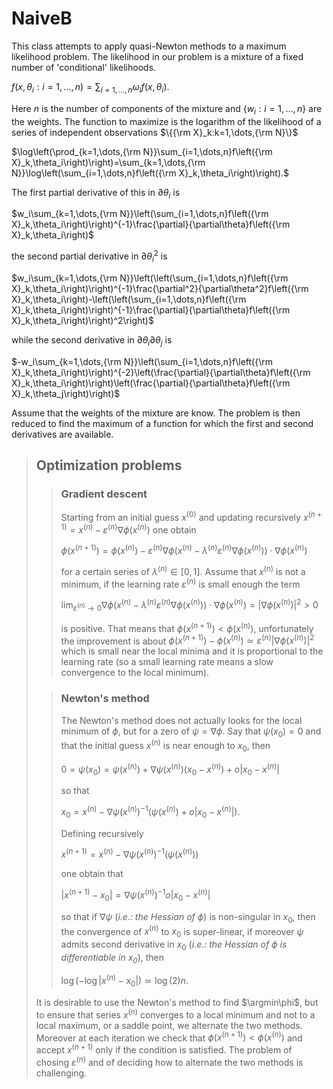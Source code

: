 # NaiveB
This class attempts to apply quasi-Newton methods to a maximum likelihood problem. The likelihood in our problem is a mixture of a fixed number of 'conditional' likelihoods.

$f\left(x,\theta_i:i=1,\dots,n\right)=\sum_{i=1,\dots,n}\omega_if\left(x,\theta_i\right).$

Here $n$ is the number of components of the mixture and $\{w_i: i = 1, \dots, n\}$ are the weights. The function to maximize is the logarithm of the likelihood of a series of independent observations $\{{\rm X}_k:k=1,\dots,{\rm N}\}$

$\log\left(\prod_{k=1,\dots,{\rm N}}\sum_{i=1,\dots,n}f\left({\rm X}_k,\theta_i\right)\right)=\sum_{k=1,\dots,{\rm N}}\log\left(\sum_{i=1,\dots,n}f\left({\rm X}_k,\theta_i\right)\right).$

The first partial derivative of this in $\partial\theta_i$ is

$w_i\sum_{k=1,\dots,{\rm N}}\left(\sum_{i=1,\dots,n}f\left({\rm X}_k,\theta_i\right)\right)^{-1}\frac{\partial}{\partial\theta}f\left({\rm X}_k,\theta_i\right)$

the second partial derivative in $\partial\theta_i^2$ is

$w_i\sum_{k=1,\dots,{\rm N}}\left(\left(\sum_{i=1,\dots,n}f\left({\rm X}_k,\theta_i\right)\right)^{-1}\frac{\partial^2}{\partial\theta^2}f\left({\rm X}_k,\theta_i\right)-\left(\left(\sum_{i=1,\dots,n}f\left({\rm X}_k,\theta_i\right)\right)^{-1}\frac{\partial}{\partial\theta}f\left({\rm X}_k,\theta_i\right)\right)^2\right)$

while the second derivative in $\partial\theta_i\partial\theta_j$ is

$-w_i\sum_{k=1,\dots,{\rm N}}\left(\sum_{i=1,\dots,n}f\left({\rm X}_k,\theta_i\right)\right)^{-2}\left(\frac{\partial}{\partial\theta}f\left({\rm X}_k,\theta_i\right)\right)\left(\frac{\partial}{\partial\theta}f\left({\rm X}_k,\theta_j\right)\right)$

Assume that the weights of the mixture are know. The problem is then reduced to find the maximum of a function for which the first and second derivatives are available.

>## Optimization problems
>
>>### Gradient descent
>>
>>Starting from an initial guess $x^{\left(0\right)}$ and updating recursively $x^{\left(n+1\right)}=x^{\left(n\right)}-\varepsilon^{\left(n\right)}\nabla\phi\left(x^{\left(n\right)}\right)$ one obtain
>>
>>$\phi\left(x^{\left(n+1\right)}\right) = \phi\left(x^{\left(n\right)}\right)-\varepsilon^{\left(n\right)}\nabla\phi\left(x^{\left(n\right)}-\lambda^{\left(n\right)}\varepsilon^{\left(n\right)}\nabla\phi\left(x^{\left(n\right)}\right)\right)\cdot\nabla\phi\left(x^{\left(n\right)}\right)$
>>
>>for a certain series of $\lambda^{\left(n\right)}\in\left[0,1\right]$. Assume that $x^{\left(n\right)}$ is not a minimum, if the learning rate $\varepsilon^{\left(n\right)}$ is small enough the term
>>
>>$\lim_{\varepsilon^{\left(n\right)}\rightarrow0}\nabla\phi\left(x^{\left(n\right)}-\lambda^{\left(n\right)}\varepsilon^{\left(n\right)}\nabla\phi\left(x^{\left(n\right)}\right)\right)\cdot\nabla\phi\left(x^{\left(n\right)}\right)=\left|\nabla\phi\left(x^{\left(n\right)}\right)\right|^2>0$
>>
>>is positive. That means that $\phi\left(x^{\left(n+1\right)}\right)<\phi\left(x^{\left(n\right)}\right)$, unfortunately the improvement is about $\phi\left(x^{\left(n+1\right)}\right)-\phi\left(x^{\left(n\right)}\right)\simeq\varepsilon^{\left(n\right)}\left|\nabla\phi\left(x^{\left(n\right)}\right)\right|^2$ which is small near the local minima and it is proportional to the learning rate (so a small learning rate means a slow convergence to the local minimum).
>
>>### Newton's method
>>
>>The Newton's method does not actually looks for the local minimum of $\phi$, but for a zero of $\psi=\nabla\phi$. Say that $\psi\left(x_0\right)=0$ and that the initial guess $x^{\left(n\right)}$ is near enough to $x_0$, then
>>
>>$0=\psi\left(x_0\right)=\psi\left(x^{\left(n\right)}\right)+\nabla\psi\left(x^{\left(n\right)}\right)\left(x_0 - x^{\left(n\right)}\right)+o\left|x_0-x^{\left(n\right)}\right|$
>>
>>so that
>>
>>$x_0=x^{\left(n\right)}-\nabla\psi\left(x^{\left(n\right)}\right)^{-1}\left(\psi\left(x^{\left(n\right)}\right)+o\left|x_0-x^{\left(n\right)}\right|\right).$
>>
>>Defining recursively
>>
>>$x^{\left(n+1\right)}=x^{\left(n\right)}-\nabla\psi\left(x^{\left(n\right)}\right)^{-1}\left(\psi\left(x^{\left(n\right)}\right)\right)$
>>
>>one obtain that
>>
>>$\left|x^{\left(n+1\right)}-x_0\right|=\nabla\psi\left(x^{\left(n\right)}\right)^{-1}o\left|x_0-x^{\left(n\right)}\right|$
>>
>>so that if $\nabla\psi$ (*i.e.: the Hessian of $\phi$*) is non-singular in $x_0$, then the convergence of $x^{\left(n\right)}$ to $x_0$ is super-linear, if moreover $\psi$ admits second derivative in $x_0$ (_i.e.: the Hessian of $\phi$ is differentiable in $x_0$_), then
>>
>>$\log\left(-\log\left|x^{\left(n\right)}-x_0\right|\right)\simeq\log\left(2\right)n.$
>
>It is desirable to use the Newton's method to find $\argmin\phi$, but to ensure that series $x^{\left(n\right)}$ converges to a local minimum and not to a local maximum, or a saddle point, we alternate the two methods. Moreover at each iteration we check that $\phi\left(x^{\left(n+1\right)}\right)<\phi\left(x^{\left(n\right)}\right)$ and accept $x^{\left(n+1\right)}$ only if the condition is satisfied. The problem of chosing $\varepsilon^{\left(n\right)}$ and of deciding how to alternate the two methods is challenging.

